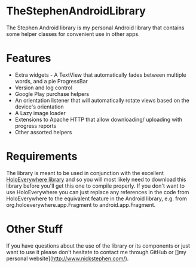 TheStephenAndroidLibrary
==============

The Stephen Android library is my personal Android library that contains some helper classes for convenient use in other apps.

Features
==============

* Extra widgets - A TextView that automatically fades between multiple words, and a pie ProgressBar
* Version and log control
* Google Play purchase helpers
* An orientation listener that will automatically rotate views based on the device's orientation
* A Lazy image loader
* Extensions to Apache HTTP that allow downloading/ uploading with progress reports
* Other assorted helpers

Requirements
=============

The library is meant to be used in conjunction with the excellent [HoloEverywhere library](https://github.com/Prototik/HoloEverywhere) and so you will most likely need to download this library before you'll get this one to compile properly. If you don't want to use HoloEverywhere you can just replace any references in the code from HoloEverywhere to the equivalent feature in the Android library, e.g. from org.holoeverywhere.app.Fragment to android.app.Fragment.

Other Stuff
=============

If you have questions about the use of the library or its components or just want to use it please don't hesitate to contact me through GitHub or []my personal website](http://www.nickstephen.com/).